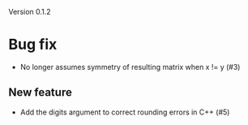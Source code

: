 Version 0.1.2

# Bug fix

- No longer assumes symmetry of resulting matrix when x != y (#3)

## New feature

- Add the digits argument to correct rounding errors in C++ (#5)
